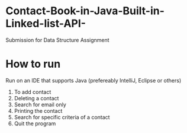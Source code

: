 # Contact-Book-in-Java-Built-in-Linked-list-API-
Submission for Data Structure Assignment

# How to run

Run on an IDE that supports Java (prefereably IntelliJ, Eclipse or others)

1. To add contact
2. Deleting a contact
3. Search for email only
4. Printing the contact
5. Search for specific criteria of a contact
6. Quit the program


